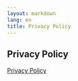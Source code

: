 ```yaml
---
layout: markdown
lang: en
title: Privacy Policy
---
```


## Privacy Policy

<a href="https://www.iubenda.com/privacy-policy/82963742" class="iubenda-white no-brand iubenda-noiframe iubenda-embed iubenda-noiframe iub-body-embed" title="Privacy Policy">Privacy Policy</a><script type="text/javascript">(function (w,d) {var loader = function () {var s = d.createElement("script"), tag = d.getElementsByTagName("script")[0]; s.src="https://cdn.iubenda.com/iubenda.js"; tag.parentNode.insertBefore(s,tag);}; if(w.addEventListener){w.addEventListener("load", loader, false);}else if(w.attachEvent){w.attachEvent("onload", loader);}else{w.onload = loader;}})(window, document);</script>
